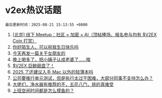# v2ex热议话题

`最后更新时间：2025-08-21 15:13:55 +0800`

1. [[北京] 线下 Meetup：社区 × 加密 × AI（顶帖捧场、报名参与均有 $V2EX Coin 打赏）](https://www.v2ex.com/t/1153737)
1. [你好陌生人，可以祝我生日快乐吗](https://www.v2ex.com/t/1153801)
1. [今天再发一篇关于女朋友的](https://www.v2ex.com/t/1153756)
1. [晚上喝多了，把小姨子认成老婆了……唉](https://www.v2ex.com/t/1153818)
1. [$V2EX 巨鲸砸盘了！](https://www.v2ex.com/t/1153865)
1. [2025 了还建议入手 Mac 以外的轻薄本吗](https://www.v2ex.com/t/1153858)
1. [公司要推行单元测试，但是执行太过于困难，大部分同事不支持怎么办？](https://www.v2ex.com/t/1153924)
1. [大佬们，净水器有推荐的不，五花八门，挑的真难受](https://www.v2ex.com/t/1153709)
1. [上班空闲时间都是怎么摸鱼的？](https://www.v2ex.com/t/1153835)

